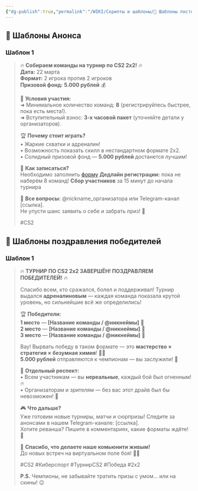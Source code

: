 ```yaml
---
{"dg-publish":true,"permalink":"/WIKI/Скрипты и шаблоны/📝 Шаблоны постов для турниров/"}
---
```


## 📢 Шаблоны Анонса
### Шаблон 1
> 🔥 **Собираем команды на турнир по CS2 2х2!** 🔥  
> **Дата:** 22 марта  
> **Формат:** 2 игрока против 2 игроков  
> **Призовой фонд:** **5.000 рублей** 💰
> 
> 🎯 **Условия участия:**  
> ➜ Минимальное количество команд: **8** (регистрируйтесь быстрее, пока есть места!).  
> ➜ Вступительный взнос: **3-х часовой пакет** (уточняйте детали у организаторов).
> 
> 🏆 **Почему стоит играть?**  
> • Жаркие схватки и адреналин!  
> • Возможность показать скилл в нестандартном формате 2х2.  
> • Солидный призовой фонд — **5.000 рублей** достанется лучшим!
> 
> 🚀 **Как записаться?**  
> Необходимо заполнить [форму](https://docs.google.com/forms/d/e/1FAIpQLSce35M6lKPW9HKwhartWmDqqV7sCjz9-bs_6mYLZURdR8-Ifg/viewform?usp=header)
> **Дедлайн регистрации:** пока не наберём 8 команд!
> **Сбор участников** за 15 минут до начала турнира
> 
> 💬 **Все вопросы:** @nickname_организатора или Telegram-канал [ссылка].  
> Не упусти шанс заявить о себе и забрать приз! 💪
> 
> #CS2 

## 🎉 Шаблоны поздравления победителей
### Шаблон 1
> 🔥 **ТУРНИР ПО CS2 2х2 ЗАВЕРШЁН! ПОЗДРАВЛЯЕМ ПОБЕДИТЕЛЕЙ!** 🔥
> 
> Спасибо всем, кто сражался, болел и поддерживал! Турнир выдался **адреналиновым** — каждая команда показала крутой уровень, но сильнейшие всё же определились!
> 
> 🏆 **Победители:**  
> **1 место** — **[Название команды / @никнеймы]** 🥇  
> **2 место** — **[Название команды / @никнеймы]** 🥈  
> **3 место** — **[Название команды / @никнеймы]** 🥉
> 
> Вау! Вырвать победу в таком формате — это **мастерство × стратегия × безумная химия**! 🧪💥  
> **5.000 рублей** отправляются к чемпионам — вы заслужили! 💸
> 
> 🌟 **Отдельный респект:**  
> • Всем участникам — вы **нереальные**, каждый бой был огненным! 🔥  
> • Организаторам и зрителям — без вас этот драйв был бы невозможен! 🙌
> 
> 🎮 **Что дальше?**  
> Уже готовим новые турниры, матчи и сюрпризы! Следите за анонсами в нашем Telegram-канале: [ссылка].  
> Хотите реванша? Пишите в комментариях, какие форматы ждёте! 💬
> 
> 💪 **Спасибо, что делаете наше комьюнити живым!**  
> До новых встреч на виртуальном поле боя! 🔫✨
> 
> #CS2 #Киберспорт #ТурнирCS2 #Победа #2х2
> 
> **P.S.** Чемпионы, не забывайте тратить призы с умом... или на скины! 😉

